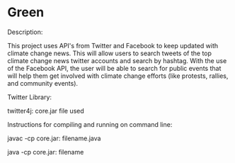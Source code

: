 # Green

Description: 

This project uses API's from Twitter and Facebook to keep updated with climate change news. This will allow users to search tweets of the top climate change news twitter accounts and search by hashtag. With the use of the Facebook API, the user will be able to search for public events that will help them get involved with climate change efforts (like protests, rallies, and community events).

Twitter Library:

twitter4j: core.jar file used

Instructions for compiling and running on command line:

javac -cp core.jar: filename.java

java -cp core.jar: filename


